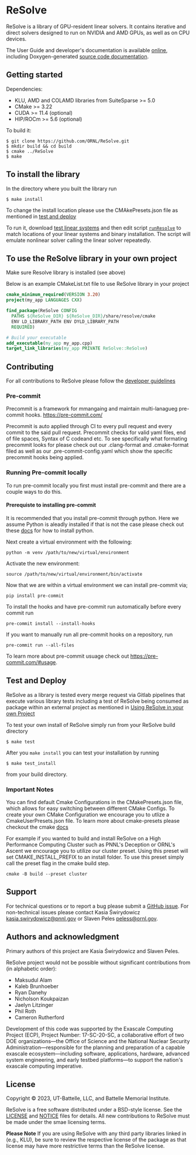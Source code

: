 # ReSolve

ReSolve is a library of GPU-resident linear solvers. It contains iterative and direct solvers designed to run on NVIDIA and AMD GPUs, as well as on CPU devices.

The User Guide and developer's documentation is available [online](https://resolve.readthedocs.io/),
including Doxygen-generated [source code documentation](https://resolve.readthedocs.io/en/develop/doxygen/html/index.html).


## Getting started

Dependencies:
- KLU, AMD and COLAMD libraries from SuiteSparse >= 5.0
- CMake >= 3.22
- CUDA >= 11.4 (optional)
- HIP/ROCm >= 5.6 (optional)

To build it:
```shell
$ git clone https://github.com/ORNL/ReSolve.git
$ mkdir build && cd build
$ cmake ../ReSolve
$ make
```

## To install the library 
In the directory where you built the library run
```shell
$ make install
```

To change the install location please use the CMAkePresets.json file as mentioned in [test and deploy](#test-and-deploy)

To run it, download [test linear systems](https://github.com/NREL/opf_matrices/tree/master/acopf/activsg10k) and then edit script [`runResolve`](runResolve) to match locations of your linear systems and binary installation. The script will emulate nonlinear solver calling the linear solver repeatedly.

## To use the ReSolve library in your own project
Make sure Resolve library is installed (see above)

Below is an example CMakeList.txt file to use ReSolve library in your project
```cmake
cmake_minimum_required(VERSION 3.20)
project(my_app LANGUAGES CXX)

find_package(ReSolve CONFIG 
  PATHS ${ReSolve_DIR} ${ReSolve_DIR}/share/resolve/cmake
  ENV LD_LIBRARY_PATH ENV DYLD_LIBRARY_PATH
  REQUIRED)

# Build your executable 
add_executable(my_app my_app.cpp)
target_link_libraries(my_app PRIVATE ReSolve::ReSolve)
```


## Contributing

For all contributions to ReSolve please follow the [developer guidelines](CONTRIBUTING.md)

### Pre-commit
Precommit is a framework for mmangaing and maintain multi-lanagueg pre-commit hooks. https://pre-commit.com/ 

Precommit is auto applied through CI to every pull request and every commit to the said pull request. Precommit checks for valid yaml files, end of file spaces, Syntax of C codeand etc. To see specifically what formating precommit looks for please check out our .clang-format and .cmake-format filed as well as our .pre-commit-config.yaml which show the specific precommit hooks being applied. 

### Running Pre-commit locally
To run pre-commit locally you first must install pre-commit and there are a couple ways to do this.

#### Prerequiste to installing pre-commit
It is recommended that you install pre-commit through python. Here we assume Python is aleadly installed if that is not the case please check out these [docs](https://wiki.python.org/moin/BeginnersGuide/Download) for how to install python. 

Next create a virtual environment with the following:
```shell
python -m venv /path/to/new/virtual/environment
```

Activate the new environment:
```shell
source /path/to/new/virtual/environment/bin/activate
```

 Now that we are within a virtual environment we can install pre-commit via;
```shell
pip install pre-commit
```

To install the hooks and have pre-commit run automatically before every commit run
```shell
pre-commit install --install-hooks
```

If you want to manually run all pre-commit hooks on a repository, run 
```shell
pre-commit run --all-files
```
To learn more about pre-commit usuage check out https://pre-commit.com/#usage.

## Test and Deploy

ReSolve as a library is tested every merge request via Gitlab pipelines that execute various library tests including a test of ReSolve being consumed as package within an external project as mentioned in [Using ReSolve in your own Project](#to-use-the-resolve-library-in-your-own-project)

To test your own install of ReSolve simply run from your ReSolve build directory 
```shell
$ make test
```
After you `make install` you can test your installation by running
```shell
$ make test_install
```
from your build directory.


### Important Notes

You can find default Cmake Configurations in the CMakePresets.json file, which allows for easy switching between different CMake Configs. To create your own CMake Configuration we encourage you to utlize a CmakeUserPresets.json file. To learn more about cmake-presets please checkout the cmake [docs](https://cmake.org/cmake/help/latest/manual/cmake-presets.7.html) 

For example if you wanted to build and install ReSolve on a High Performance Computing Cluster such as PNNL's Deception or ORNL's Ascent we encourage you to utilize our cluster preset. Using this preset will set CMAKE_INSTALL_PREFIX to an install folder. To use this preset simply call the preset flag in the cmake build step. 

```shell
cmake -B build --preset cluster
```

## Support
For technical questions or to report a bug please submit a [GitHub issue](https://github.com/ORNL/ReSolve/issues).
For non-technical issues please contact Kasia &#346;wirydowicz <kasia.swirydowicz@pnnl.gov> or Slaven Peles <peless@ornl.gov>.

## Authors and acknowledgment
Primary authors of this project are Kasia &#346;wirydowicz and Slaven Peles.

ReSolve project would not be possible without significant contributions from (in alphabetic order):
- Maksudul Alam
- Kaleb Brunhoeber
- Ryan Danehy
- Nicholson Koukpaizan
- Jaelyn Litzinger
- Phil Roth
- Cameron Rutherford

Development of this code was supported by the Exascale Computing Project (ECP), Project Number: 17-SC-20-SC,
a collaborative effort of two DOE organizations—the Office of Science and the National Nuclear Security
Administration—responsible for the planning and preparation of a capable exascale ecosystem—including software,
applications, hardware, advanced system engineering, and early testbed platforms—to support the nation's exascale
computing imperative.

## License
Copyright &copy; 2023, UT-Battelle, LLC, and Battelle Memorial Institute.

ReSolve is a free software distributed under a BSD-style license. See the
[LICENSE](LICENSE) and [NOTICE](NOTICE) files for details. All new
contributions to ReSolve must be made under the smae licensing terms.

**Please Note** If you are using ReSolve with any third party libraries linked
in (e.g., KLU), be sure to review the respective license of the package as that
license may have more restrictive terms than the ReSolve license.

